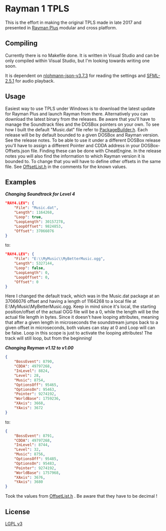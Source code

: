 # Rayman 1 TPLS

This is the effort in making the original TPLS made in late 2017 and presented in [Rayman Plus](https://raymanpc.com/forum/viewtopic.php?f=89&t=25867) modular and cross platform.

## Compiling
Currently there is no Makefile done. It is written in Visual Studio and can be only compiled within Visual Studio, but I'm looking towards writing one soon. 

It is dependent on [nlohmann-json-v3.7.3](https://github.com/nlohmann/json) for reading the settings and [SFML-2.5.1](https://www.sfml-dev.org/) for audio playback.

## Usage
Easiest way to use TPLS under Windows is to download the latest update for Rayman Plus and launch Rayman from there. Alternatively you can download the latest binary from the releases. Be aware that you'll have to manage the Soundtrack files and the DOSBox pointers on your own. To see how I built the default "Music.dat" file refer to [PackageBuilder.h](https://github.com/Snaggly/Rayman1Dos-TPLS/blob/master/PackageBuilder.h). Each release will be by default bounded to a given DOSBox and Rayman version. See the release notes. To be able to use it under a different DOSBox release you'll have to assign a different Pointer and CDDA address in your DOSBox-Offsets.json file. Finding these can be done with CheatEngine. In the release notes you will also find the information to which Rayman version it is bounded to. To change that you will have to define other offsets in the same file. See [OffsetList.h](https://github.com/Snaggly/Rayman1Dos-TPLS/blob/master/OffsetList.h) in the comments for the known values.

## Examples
***Changing Soundtrack for Level 4***
```json
"RAY4.LEV": {
	"File": "Music.dat",
	"Length": 1164268,
	"Loop": true,
	"LoopLength": 30157278,
	"LoopOffset": 9824853,
	"Offset": 37066076
}
```
to:
```json
"RAY4.LEV": {
	"File": "E:\\MyMusic\\MyBetterMusic.ogg",
	"Length": 5327144,
	"Loop": false,
	"LoopLength": 0,
	"LoopOffset": 0,
	"Offset": 0
}
```
Here I changed the default track, which was in the Music.dat package at an 37066076 offset and having a length of 1164268 to a local file at E:\MyMusic\MyBetterMusic.ogg. Keep in mind since it's local, the starting position/offset of the actual OGG file will be a 0, while the length will be the actual file length in bytes. Since it doesn't have looping attributes, meaning that after a given length in microseconds the soundstream jumps back to a given offset in microseconds, both values can stay at 0 and Loop will can be false. Loop in this scope is just to activate the looping attributes! The track will still loop, but from the beginning!

***Changing Rayman v1.12 to v1.00***
```json
{
    "BossEvent": 8790,
    "CDDA": 49797268,
    "InLevel": 8824,
    "Level": 28,
    "Music": 8754,
    "OptionsOff": 95465,
    "OptionsOn": 95463,
    "Pointer": 9274192,
    "WorldBase": 1759236,
    "XAxis": 3668,
    "YAxis": 3672
}
```
to:
```json
{
    "BossEvent": ‭8791‬,
    "CDDA": 49797268,
    "InLevel": 8744,
    "Level": 32,
    "Music": 8756,
    "OptionsOff": 95485,
    "OptionsOn": 95483‬,
    "Pointer": 9274192,
    "WorldBase": 1757968‬,
    "XAxis": 3676‬,
    "YAxis": 3680‬
}
```
Took the values from [OffsetList.h](https://github.com/Snaggly/Rayman1Dos-TPLS/blob/master/OffsetList.h) . Be aware that they have to be decimal !

## License
[LGPL v3](https://www.gnu.org/licenses/lgpl-3.0.html)